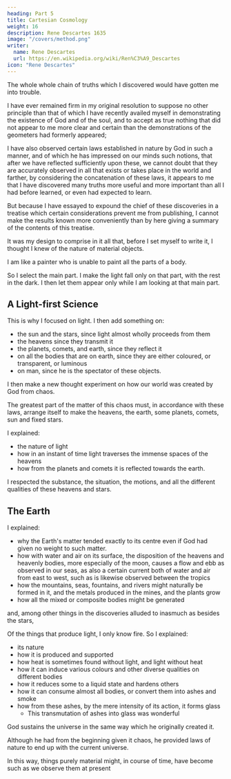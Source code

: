 ```yaml
---
heading: Part 5
title: Cartesian Cosmology
weight: 16
description: Rene Descartes 1635
image: "/covers/method.png"
writer:
  name: Rene Descartes
  url: https://en.wikipedia.org/wiki/Ren%C3%A9_Descartes
icon: "Rene Descartes"
---
```




The whole whole chain of truths which I discovered would have gotten me into trouble. 

<!-- I would here willingly have proceeded to exhibit the whole chain of truths which I deduced from these primary but as with a view to this it would have been necessary now to treat of many questions in dispute among the learned, with whom I do not wish to be embroiled, I believe that it will be better for me to refrain from this exposition, and only mention in general what these truths are, that the more judicious may be able to determine whether a more special account of them would conduce to the public advantage. -->

I have ever remained firm in my original resolution to suppose no other principle than that of which I have recently availed myself in demonstrating the existence of God and of the soul, and to accept as true nothing that did not appear to me more clear and certain than the demonstrations of the geometers had formerly appeared; 


I have also observed certain laws established in nature by God in such a manner, and of which he has impressed on our minds such notions, that after we have reflected sufficiently upon these, we cannot doubt that they are accurately observed in all that exists or takes place in the world and farther, by considering the concatenation of these laws, it appears to me that I have discovered many truths more useful and more important than all I had before learned, or even had expected to learn.

But because I have essayed to expound the chief of these discoveries in a treatise which certain considerations prevent me from publishing, I cannot make the results known more conveniently than by here giving a summary of the contents of this treatise. 

It was my design to comprise in it all that, before I set myself to write it, I thought I knew of the nature of material objects. 

I am like a painter who is unable to paint all the parts of a body. 

So I select the main part. I make the light fall only on that part, with the rest in the dark. I then let them appear only while I am looking at that main part. 


## A Light-first Science

This is why I focused on light. I then add something on:
- the sun and the stars, since light almost wholly proceeds from them
- the heavens since they transmit it
- the planets, comets, and earth, since they reflect it
- on all the bodies that are on earth, since they are either coloured, or transparent, or luminous
- on man, since he is the spectator of these objects.

<!-- To enable me to cast this variety of subjects somewhat into the shade, and to express my judgment regarding them with greater freedom, without being necessitated to adopt or refute the opinions of the learned, I resolved to leave all the people here to their disputes, and to speak only of what  -->

I then make a new thought experiment on how our world was created by God from chaos.

<!-- a new world , if God were now to create somewhere in the imaginary spaces matter sufficient to compose one, and were to agitate variously and confusedly the different parts of this matter, so that there resulted a chaos as disordered as the poets ever feigned, and after that did nothing more than lend his ordinary concurrence to nature, and allow her to act in accordance with the laws which he had established.  -->

<!-- On this supposition, I, in the first place, described this matter, and essayed to represent it in such a manner that to my mind there can be nothing clearer and more intelligible, except what has been recently said regarding God and the soul;

for I even expressly supposed that it possessed none of those forms or qualities which are so debated in the schools, nor in general anything the knowledge of which is not so natural to our minds that no-one can so much as imagine himself ignorant of it. Besides, I have pointed out what are the laws of nature; and, with no other principle upon which to found my reasonings except the infinite perfection of God, I endeavoured to demonstrate all those about which there could be any room for doubt, and to prove that they are such, that even if God had created more worlds, there could have been none in which these laws were not observed.  -->

The greatest part of the matter of this chaos must, in accordance with these laws, arrange itself to make the heavens, the earth, some planets, comets, sun and fixed stars.

I explained:
- the nature of light
- how in an instant of time light traverses the immense spaces of the heavens
- how from the planets and comets it is reflected towards the earth. 

I respected the substance, the situation, the motions, and all the different qualities of these heavens and stars.

<!--  so that I thought I had said enough respecting them to show that there is nothing observable in the heavens or stars of our system that must not, or at least may not appear precisely alike in those of the system which I described.  -->


## The Earth


I explained:
- why the Earth's matter tended exactly to its centre even if God had given no weight to such matter.
- how with water and air on its surface, the disposition of the heavens and heavenly bodies, more especially of the moon, causes a flow and ebb as observed in our seas, as also a certain current both of water and air from east to west, such as is likewise observed between the tropics
- how the mountains, seas, fountains, and rivers might naturally be formed in it, and the metals produced in the mines, and the plants grow 
- how all the mixed or composite bodies might be generated

 and, among other things in the discoveries alluded to inasmuch as besides the stars, 

Of the things that produce light, I only know fire. So I explained:
- its nature
- how it is produced and supported
- how heat is sometimes found without light, and light without heat
- how it can induce various colours and other diverse qualities on different bodies
- how it reduces some to a liquid state and hardens others
- how it can consume almost all bodies, or convert them into ashes and smoke
- how from these ashes, by the mere intensity of its action, it forms glass
  - This transmutation of ashes into glass was wonderful

<!-- I was not, however, disposed, from these circumstances, to conclude that this world had been created in the manner I described; for it is much more likely that God made it at the first such as it was to be.  -->

<!-- But this is certain, and an opinion commonly received among theologians, that the action by which he now  -->

God sustains the universe in the same way which he originally created it. 

Although he had from the beginning given it chaos, he provided laws of nature to end up with the current universe. <!-- , and had lent it his concurrence to enable it to act as it is wont to do, -->

 <!-- it may be believed, without discredit to the miracle of creation, that,  -->

In this way, things purely material might, in course of time, have become such as we observe them at present

<!-- Their nature is much more easily conceived when they are beheld coming in this manner gradually into existence, than when they are only considered as produced at once in a finished and perfect state. -->
